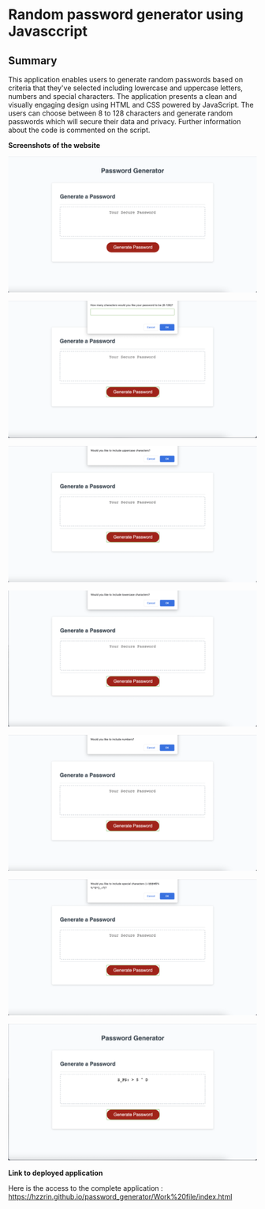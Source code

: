 # Random password generator using Javasccript

## Summary 

This application enables users to generate random passwords based on criteria that they've selected including lowercase and uppercase letters, numbers and special characters. The application presents a clean and visually engaging design using HTML and CSS powered by JavaScript. The users can choose between 8 to 128 characters and generate random passwords which will secure their data and privacy. Further information about the code is commented on the script. 


**Screenshots of the website**

![Screenshot of the application 1](./Assets/Screenshots/one.png)

![Screenshot of the application 2](./Assets/Screenshots/two.png)

![Screenshot of the application 3](./Assets/Screenshots/three.png)

![Screenshot of the application 4](./Assets/Screenshots/four.png)

![Screenshot of the application 5](./Assets/Screenshots/five.png)

![Screenshot of the application 6](./Assets/Screenshots/six.png)

![Screenshot of the application 7](./Assets/Screenshots/seven.png)



**Link to deployed application**

Here is the access to the complete application : https://hzzrin.github.io/password_generator/Work%20file/index.html 
